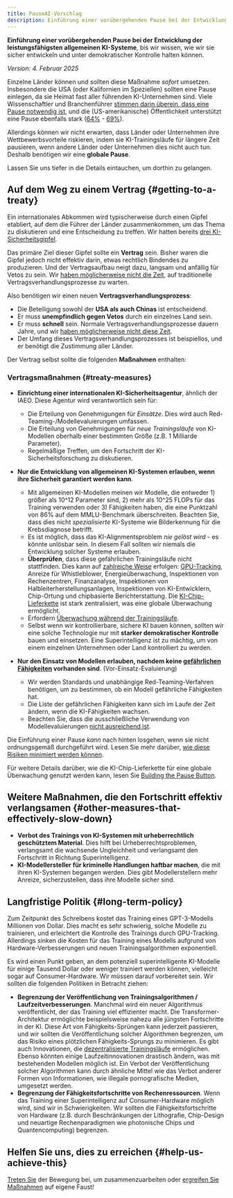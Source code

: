 ```yaml
---
title: PauseAI-Vorschlag
description: Einführung einer vorübergehenden Pause bei der Entwicklung der leistungsfähigsten allgemeinen KI-Systeme.
---
```


**Einführung einer vorübergehenden Pause bei der Entwicklung der leistungsfähigsten allgemeinen KI-Systeme**, bis wir wissen, wie wir sie sicher entwickeln und unter demokratischer Kontrolle halten können.

_Version: 4. Februar 2025_

Einzelne Länder können und sollten diese Maßnahme _sofort_ umsetzen.
Insbesondere die USA (oder Kalifornien im Speziellen) sollten eine Pause einlegen, da sie Heimat fast aller führenden KI-Unternehmen sind.
Viele Wissenschaftler und Branchenführer [stimmen darin überein, dass eine Pause notwendig ist](https://futureoflife.org/open-letter/pause-giant-ai-experiments/), und die (US-amerikanische) Öffentlichkeit unterstützt eine Pause ebenfalls stark ([64%](https://www.campaignforaisafety.org/usa-ai-x-risk-perception-tracker/) - [69%](https://today.yougov.com/topics/technology/survey-results/daily/2023/04/03/ad825/2)).

Allerdings können wir nicht erwarten, dass Länder oder Unternehmen ihre Wettbewerbsvorteile riskieren, indem sie KI-Trainingsläufe für längere Zeit pausieren, wenn andere Länder oder Unternehmen dies nicht auch tun.
Deshalb benötigen wir eine **globale Pause**.

Lassen Sie uns tiefer in die Details eintauchen, um dorthin zu gelangen.

## Auf dem Weg zu einem Vertrag {#getting-to-a-treaty}

Ein internationales Abkommen wird typischerweise durch einen Gipfel etabliert, auf dem die Führer der Länder zusammenkommen, um das Thema zu diskutieren und eine Entscheidung zu treffen.
Wir hatten bereits [drei KI-Sicherheitsgipfel](/summit).

Das primäre Ziel dieser Gipfel sollte ein **Vertrag** sein.
Bisher waren die Gipfel jedoch nicht effektiv darin, etwas rechtlich Bindendes zu produzieren.
Und der Vertragsaufbau neigt dazu, langsam und anfällig für Vetos zu sein.
Wir [haben möglicherweise nicht die Zeit](/urgency), auf traditionelle Vertragsverhandlungsprozesse zu warten.

Also benötigen wir einen neuen **Vertragsverhandlungsprozess**:

- Die Beteiligung sowohl der **USA als auch Chinas** ist entscheidend.
- Er muss **unempfindlich gegen Vetos** durch ein einzelnes Land sein.
- Er muss **schnell** sein. Normale Vertragsverhandlungsprozesse dauern Jahre, und wir [haben möglicherweise nicht diese Zeit](/urgency).
- Der Umfang dieses Vertragsverhandlungsprozesses ist beispiellos, und er benötigt die Zustimmung aller Länder.

Der Vertrag selbst sollte die folgenden **Maßnahmen** enthalten:

### Vertragsmaßnahmen {#treaty-measures}

- **Einrichtung einer internationalen KI-Sicherheitsagentur**, ähnlich der IAEO. Diese Agentur wird verantwortlich sein für:
  - Die Erteilung von Genehmigungen für _Einsätze_. Dies wird auch Red-Teaming-/Modellevaluierungen umfassen.
  - Die Erteilung von Genehmigungen für _neue Trainingsläufe_ von KI-Modellen oberhalb einer bestimmten Größe (z.B. 1 Milliarde Parameter).
  - Regelmäßige Treffen, um den Fortschritt der KI-Sicherheitsforschung zu diskutieren.

- **Nur die Entwicklung von allgemeinen KI-Systemen erlauben, wenn ihre Sicherheit garantiert werden kann**.
  - Mit allgemeinen KI-Modellen meinen wir Modelle, die entweder 1) größer als 10^12 Parameter sind, 2) mehr als 10^25 FLOPs für das Training verwenden oder 3) Fähigkeiten haben, die eine Punktzahl von 86% auf dem MMLU-Benchmark überschreiten. Beachten Sie, dass dies nicht _spezialisierte_ KI-Systeme wie Bilderkennung für die Krebsdiagnose betrifft.
  - Es ist möglich, dass das KI-Alignmentsproblem _nie gelöst wird_ - es könnte unlösbar sein. In diesem Fall sollten wir niemals die Entwicklung solcher Systeme erlauben.
  - **Überprüfen**, dass diese gefährlichen Trainingsläufe nicht stattfinden. Dies kann auf [zahlreiche Weise](https://arxiv.org/abs/2408.16074) erfolgen: [GPU-Tracking](https://arxiv.org/abs/2303.11341), Anreize für Whistleblower, Energieüberwachung, Inspektionen von Rechenzentren, Finanzanalyse, Inspektionen von Halbleiterherstellungsanlagen, Inspektionen von KI-Entwicklern, Chip-Ortung und chipbasierte Berichterstattung. Die [KI-Chip-Lieferkette](https://www.governance.ai/post/computing-power-and-the-governance-of-ai) ist stark zentralisiert, was eine globale Überwachung ermöglicht.
  - Erfordern [Überwachung während der Trainingsläufe](https://www.alignmentforum.org/posts/Zfk6faYvcf5Ht7xDx/compute-thresholds-proposed-rules-to-mitigate-risk-of-a-lab).
  - Selbst wenn wir kontrollierbare, sichere KI bauen können, sollten wir eine solche Technologie nur mit **starker demokratischer Kontrolle** bauen und einsetzen. Eine Superintelligenz ist zu mächtig, um von einem einzelnen Unternehmen oder Land kontrolliert zu werden.

- **Nur den Einsatz von Modellen erlauben, nachdem keine [gefährlichen Fähigkeiten](/dangerous-capabilities) vorhanden sind**. (Vor-Einsatz-Evaluierung)
  - Wir werden Standards und unabhängige Red-Teaming-Verfahren benötigen, um zu bestimmen, ob ein Modell gefährliche Fähigkeiten hat.
  - Die Liste der gefährlichen Fähigkeiten kann sich im Laufe der Zeit ändern, wenn die KI-Fähigkeiten wachsen.
  - Beachten Sie, dass die ausschließliche Verwendung von Modellevaluierungen [nicht ausreichend ist](/4-levels-of-ai-regulation).

Die Einführung einer Pause _kann_ nach hinten losgehen, wenn sie nicht ordnungsgemäß durchgeführt wird.
Lesen Sie mehr darüber, [wie diese Risiken minimiert werden können](/mitigating-pause-failures).

Für weitere Details darüber, wie die KI-Chip-Lieferkette für eine globale Überwachung genutzt werden kann, lesen Sie [Building the Pause Button](/building-the-pause-button).

## Weitere Maßnahmen, die den Fortschritt effektiv verlangsamen {#other-measures-that-effectively-slow-down}

- **Verbot des Trainings von KI-Systemen mit urheberrechtlich geschütztem Material**. Dies hilft bei Urheberrechtsproblemen, verlangsamt die wachsende Ungleichheit und verlangsamt den Fortschritt in Richtung Superintelligenz.
- **KI-Modellersteller für kriminelle Handlungen haftbar machen**, die mit ihren KI-Systemen begangen werden. Dies gibt Modellerstellern mehr Anreize, sicherzustellen, dass ihre Modelle sicher sind.

## Langfristige Politik {#long-term-policy}

Zum Zeitpunkt des Schreibens kostet das Training eines GPT-3-Modells Millionen von Dollar.
Dies macht es sehr schwierig, solche Modelle zu trainieren, und erleichtert die Kontrolle des Trainings durch GPU-Tracking.
Allerdings sinken die Kosten für das Training eines Modells aufgrund von Hardware-Verbesserungen und neuen Trainingsalgorithmen exponentiell.

Es wird einen Punkt geben, an dem potenziell superintelligente KI-Modelle für einige Tausend Dollar oder weniger trainiert werden können, vielleicht sogar auf Consumer-Hardware.
Wir müssen darauf vorbereitet sein.
Wir sollten die folgenden Politiken in Betracht ziehen:

- **Begrenzung der Veröffentlichung von Trainingsalgorithmen / Laufzeitverbesserungen**. Manchmal wird ein neuer Algorithmus veröffentlicht, der das Training viel effizienter macht. Die Transformer-Architektur ermöglichte beispielsweise nahezu alle jüngsten Fortschritte in der KI. Diese Art von Fähigkeits-Sprüngen kann jederzeit passieren, und wir sollten die Veröffentlichung solcher Algorithmen begrenzen, um das Risiko eines plötzlichen Fähigkeits-Sprungs zu minimieren. Es gibt auch Innovationen, die [dezentralisierte Trainingsläufe](https://www.primeintellect.ai/blog/opendiloco) ermöglichen. Ebenso könnten einige Laufzeitinnovationen drastisch ändern, was mit bestehenden Modellen möglich ist. Ein Verbot der Veröffentlichung solcher Algorithmen kann durch ähnliche Mittel wie das Verbot anderer Formen von Informationen, wie illegale pornografische Medien, umgesetzt werden.
- **Begrenzung der Fähigkeitsfortschritte von Rechenressourcen**. Wenn das Training einer Superintelligenz auf Consumer-Hardware möglich wird, sind wir in Schwierigkeiten. Wir sollten die Fähigkeitsfortschritte von Hardware (z.B. durch Beschränkungen der Lithografie, Chip-Design und neuartige Rechenparadigmen wie photonische Chips und Quantencomputing) begrenzen.

## Helfen Sie uns, dies zu erreichen {#help-us-achieve-this}

[Treten Sie](/join) der Bewegung bei, um zusammenzuarbeiten oder [ergreifen Sie Maßnahmen](/action) auf eigene Faust!

